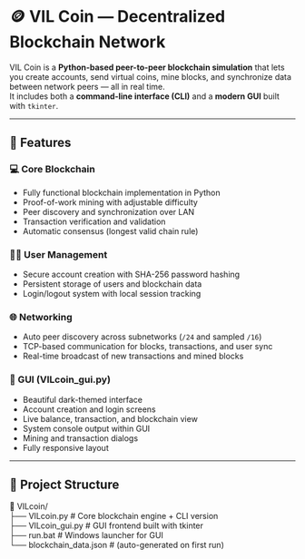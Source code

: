 # 🪙 VIL Coin — Decentralized Blockchain Network

VIL Coin is a **Python-based peer-to-peer blockchain simulation** that lets you create accounts, send virtual coins, mine blocks, and synchronize data between network peers — all in real time.  
It includes both a **command-line interface (CLI)** and a **modern GUI** built with `tkinter`.

---

## 🚀 Features

### 💻 Core Blockchain
- Fully functional blockchain implementation in Python  
- Proof-of-work mining with adjustable difficulty  
- Peer discovery and synchronization over LAN  
- Transaction verification and validation  
- Automatic consensus (longest valid chain rule)

### 🧑‍💻 User Management
- Secure account creation with SHA-256 password hashing  
- Persistent storage of users and blockchain data  
- Login/logout system with local session tracking  

### 🌐 Networking
- Auto peer discovery across subnetworks (`/24` and sampled `/16`)  
- TCP-based communication for blocks, transactions, and user sync  
- Real-time broadcast of new transactions and mined blocks  

### 🎨 GUI (VILcoin_gui.py)
- Beautiful dark-themed interface  
- Account creation and login screens  
- Live balance, transaction, and blockchain view  
- System console output within GUI  
- Mining and transaction dialogs  
- Fully responsive layout

---

## 🧩 Project Structure

📂 VILcoin/<br>
├── VILcoin.py # Core blockchain engine + CLI version<br>
├── VILcoin_gui.py # GUI frontend built with tkinter<br>
├── run.bat # Windows launcher for GUI<br>
└── blockchain_data.json # (auto-generated on first run)<br>
